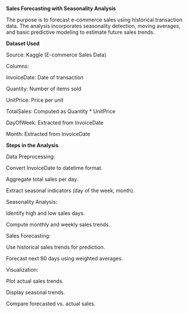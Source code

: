 **Sales Forecasting with Seasonality Analysis**

The purpose is to forecast e-commerce sales using historical transaction data. The analysis incorporates seasonality detection, moving averages, and basic predictive modeling to estimate future sales trends.

**Dataset Used**

Source: Kaggle (E-commerce Sales Data) 

Columns:

InvoiceDate: Date of transaction

Quantity: Number of items sold

UnitPrice: Price per unit

TotalSales: Computed as Quantity * UnitPrice

DayOfWeek: Extracted from InvoiceDate

Month: Extracted from InvoiceDate

**Steps in the Analysis**

Data Preprocessing:

Convert InvoiceDate to datetime format.

Aggregate total sales per day.

Extract seasonal indicators (day of the week, month).

Seasonality Analysis:

Identify high and low sales days.

Compute monthly and weekly sales trends.

Sales Forecasting:

Use historical sales trends for prediction.

Forecast next 90 days using weighted averages.

Visualization:

Plot actual sales trends.

Display seasonal trends.

Compare forecasted vs. actual sales.

